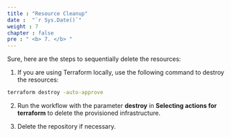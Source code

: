 ```yaml
---
title : "Resource Cleanup"
date :  "`r Sys.Date()`" 
weight : 7
chapter : false
pre : " <b> 7. </b> "
---
```


Sure, here are the steps to sequentially delete the resources:

1. If you are using Terraform locally, use the following command to destroy the resources:

```bash
terraform destroy -auto-approve
```

2. Run the workflow with the parameter **destroy** in **Selecting actions for terraform** to delete the provisioned infrastructure.

3. Delete the repository if necessary.